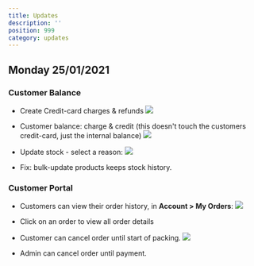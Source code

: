 ```yaml
---
title: Updates
description: ''
position: 999
category: updates
---
```


## Monday 25/01/2021

### Customer Balance
- Create Credit-card charges & refunds
![](/img/charge-cc.png)

- Customer balance: charge & credit (this doesn't touch the customers credit-card, just the internal balance)
![](/img/balance.png)

- Update stock - select a reason:
![](/img/stock-update.png)

- Fix: bulk-update products keeps stock history.

### Customer Portal
- Customers can view their order history, in **Account > My Orders**:
![](/img/my-orders.png)

- Click on an order to view all order details
- Customer can cancel order until start of packing.
![](/img/cancel-order.png)

- Admin can cancel order until payment.
